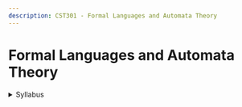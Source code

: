 ```yaml
---
description: CST301 - Formal Languages and Automata Theory
---
```


# Formal Languages and Automata Theory

<details>

<summary>Syllabus</summary>

[CST301](https://drive.google.com/file/d/1qCeMui1Ks3JjfXhZIzfzlvuqO8OAzbYf/view)

</details>
